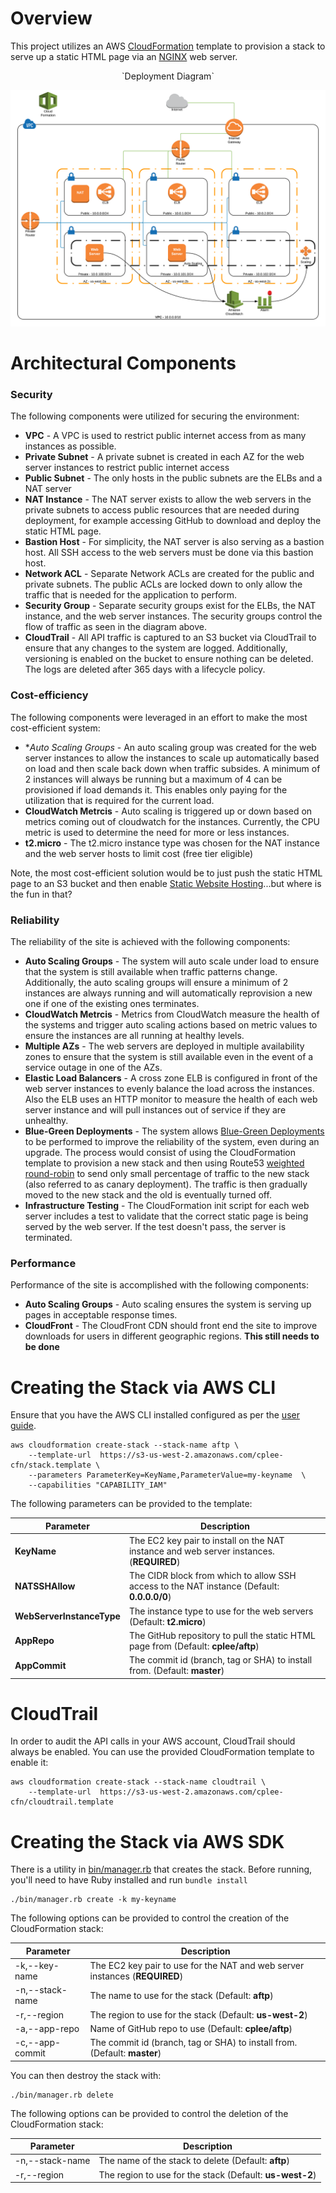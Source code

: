 # Overview
This project utilizes an AWS [CloudFormation](https://aws.amazon.com/cloudformation/) template to provision a stack to serve up a static HTML page via an [NGINX](https://www.nginx.com/) web server.

<center>`Deployment Diagram`</center>

![Deployment Diagram](docs/aftp-deployment.png)

# Architectural Components

### Security
The following components were utilized for securing the environment:

* **VPC** - A VPC is used to restrict public internet access from as many instances as possible.
* **Private Subnet** - A private subnet is created in each AZ for the web server instances to restrict public internet access
* **Public Subnet** - The only hosts in the public subnets are the ELBs and a NAT server 
* **NAT Instance** - The NAT server exists to allow the web servers in the private subnets to access public resources that are needed during deployment, for example accessing GitHub to download and deploy the static HTML page. 
* **Bastion Host** - For simplicity, the NAT server is also serving as a bastion host.  All SSH access to the web servers must be done via this bastion host.
* **Network ACL** - Separate Network ACLs are created for the public and private subnets.  The public ACLs are locked down to only allow the traffic that is needed for the application to perform.
* **Security Group** - Separate security groups exist for the ELBs, the NAT instance, and the web server instances.  The security groups control the flow of traffic as seen in the diagram above.
* **CloudTrail** - All API traffic is captured to an S3 bucket via CloudTrail to ensure that any changes to the system are logged.  Additionally, versioning is enabled on the bucket to ensure nothing can be deleted.  The logs are deleted after 365 days with a lifecycle policy.

### Cost-efficiency
The following components were leveraged in an effort to make the most cost-efficient system:

* **Auto Scaling Groups* - An auto scaling group was created for the web server instances to allow the instances to scale up automatically based on load and then scale back down when traffic subsides.  A minimum of 2 instances will always be running but a maximum of 4 can be provisioned if load demands it.  This enables only paying for the utilization that is required for the current load.
* **CloudWatch Metrcis** - Auto scaling is triggered up or down based on metrics coming out of cloudwatch for the instances.  Currently, the CPU metric is used to determine the need for more or less instances.
* **t2.micro** - The t2.micro instance type was chosen for the NAT instance and the web server hosts to limit cost (free tier eligible)

Note, the most cost-efficient solution would be to just push the static HTML page to an S3 bucket and then enable [Static Website Hosting](http://docs.aws.amazon.com/AmazonS3/latest/dev/WebsiteHosting.html)...but where is the fun in that?

### Reliability
The reliability of the site is achieved with the following components:

* **Auto Scaling Groups** - The system will auto scale under load to ensure that the system is still available when traffic patterns change.  Additionally, the auto scaling groups will ensure a minimum of 2 instances are always running and will automatically reprovision a new one if one of the existing ones terminates.
* **CloudWatch Metrcis** - Metrics from CloudWatch measure the health of the systems and trigger auto scaling actions based on metric values to ensure the instances are all running at healthy levels.
* **Multiple AZs** - The web servers are deployed in multiple availability zones to ensure that the system is still available even in the event of a service outage in one of the AZs.
* **Elastic Load Balancers** - A cross zone ELB is configured in front of the web server instances to evenly balance the load across the instances.  Also the ELB uses an HTTP monitor to measure the health of each web server instance and will pull instances out of service if they are unhealthy.
* **Blue-Green Deployments** - The system allows [Blue-Green Deployments](http://martinfowler.com/bliki/BlueGreenDeployment.html) to be performed to improve the reliability of the system, even during an upgrade.  The process would consist of using the CloudFormation template to provision a new stack and then using Route53 [weighted round-robin](http://docs.aws.amazon.com/Route53/latest/DeveloperGuide/routing-policy.html) to send only small percentage of traffic to the new stack (also referred to as canary deployment).  The traffic is then gradually moved to the new stack and the old is eventually turned off. 
* **Infrastructure Testing** - The CloudFormation init script for each web server includes a test to validate that the correct static page is being served by the web server.  If the test doesn't pass, the server is terminated.

### Performance
Performance of the site is accomplished with the following components:

* **Auto Scaling Groups** - Auto scaling ensures the system is serving up pages in acceptable response times.
* **CloudFront** - The CloudFront CDN should front end the site to improve downloads for users in different geographic regions.  **This still needs to be done**

# Creating the Stack via AWS CLI

Ensure that you have the AWS CLI installed configured as per the [user guide](http://docs.aws.amazon.com/cli/latest/userguide/installing.html).

```
aws cloudformation create-stack --stack-name aftp \
    --template-url  https://s3-us-west-2.amazonaws.com/cplee-cfn/stack.template \
    --parameters ParameterKey=KeyName,ParameterValue=my-keyname  \
    --capabilities "CAPABILITY_IAM" 
```

The following parameters can be provided to the template:

**Parameter** | **Description**
--------------|----------------
**KeyName** | The EC2 key pair to install on the NAT instance and web server instances.  (**REQUIRED**)
**NATSSHAllow** | The CIDR block from which to allow SSH access to the NAT instance (Default: **0.0.0.0/0**)
**WebServerInstanceType** | The instance type to use for the web servers (Default: **t2.micro**)
**AppRepo** | The GitHub repository to pull the static HTML page from (Default: **cplee/aftp**)
**AppCommit** | The commit id (branch, tag or SHA) to install from. (Default: **master**)

# CloudTrail
In order to audit the API calls in your AWS account, CloudTrail should always be enabled.  You can use the provided CloudFormation template to enable it:

```
aws cloudformation create-stack --stack-name cloudtrail \
    --template-url  https://s3-us-west-2.amazonaws.com/cplee-cfn/cloudtrail.template
```

# Creating the Stack via AWS SDK
There is a utility in [bin/manager.rb](bin/manager.rb) that creates the stack.  Before running, you'll need to have Ruby installed and run `bundle install`

```
./bin/manager.rb create -k my-keyname
```

The following options can be provided to control the creation of the CloudFormation stack:


**Parameter** | **Description**
--------------|----------------
-k,--key-name  | The EC2 key pair to use for the NAT and web server instances (**REQUIRED**)
-n,--stack-name  | The name to use for the stack (Default: **aftp**)
-r,--region  | The region to use for the stack (Default: **us-west-2**)
-a,--app-repo  | Name of GitHub repo to use (Default: **cplee/aftp**)
-c,--app-commit | The commit id (branch, tag or SHA) to install from. (Default: **master**)



You can then destroy the stack with:

```
./bin/manager.rb delete
```

The following options can be provided to control the deletion of the CloudFormation stack:

**Parameter** | **Description**
--------------|----------------
-n,--stack-name  | The name of the stack to delete (Default: **aftp**)
-r,--region  | The region to use for the stack (Default: **us-west-2**)



